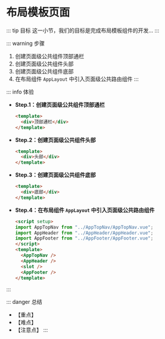 # 布局模板页面

::: tip 目标
这一小节，我们的目标是完成布局模板组件的开发...
:::

::: warning 步骤

1. 创建页面级公共组件顶部通栏
2. 创建页面级公共组件头部
3. 创建页面级公共组件底部
4. 在布局组件 `AppLayout` 中引入页面级公共路由组件
:::

::: info 体验

* **Step.1：创建页面级公共组件顶部通栏**

  ```html
  <template>
    <div>顶部通栏</div>
  </template>
  ```

* **Step.2：创建页面级公共组件头部**

  ```html
  <template>
    <div>头部</div>
  </template>
  ```

* **Step.3：创建页面级公共组件底部**

  ```html
  <template>
    <div>底部</div>
  </template>
  ```

* **Step.4：在布局组件 `AppLayout` 中引入页面级公共路由组件**

  ```html
  <script setup>
  import AppTopNav from "../AppTopNav/AppTopNav.vue";
  import AppHeader from "../AppHeader/AppHeader.vue";
  import AppFooter from "../AppFooter/AppFooter.vue";
  </script>
  <template>
    <AppTopNav />
    <AppHeader />
    <slot />
    <AppFooter />
  </template>
  ```

:::

::: danger 总结

* 【重点】
* 【难点】
* 【注意点】
:::
